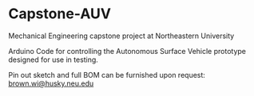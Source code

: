 # Capstone-AUV
Mechanical Engineering capstone project at Northeastern University

Arduino Code for controlling the Autonomous Surface Vehicle prototype designed
for use in testing. 

Pin out sketch and full BOM can be furnished upon request: 
brown.wi@husky.neu.edu
